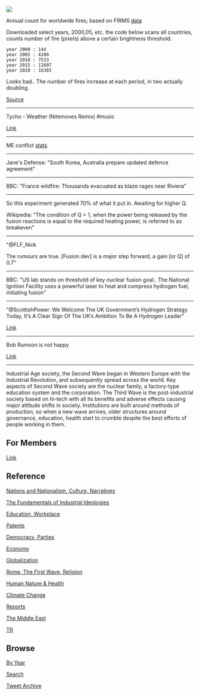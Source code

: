 
<img src="https://drive.google.com/uc?export=view&id=1B2wf9R7AMH1d7Vw6e2mucLbIQ5NSjir7"/>

Annual count for worldwide fires; based on FIRMS [data](https://firms.modaps.eosdis.nasa.gov/country/)

Downloaded select years, 2000,05, etc. the code below scans
all countries, counts number of fire (pixels) above a certain
brightness threshold. 

```
year 2000 : 144
year 2005 : 4100
year 2010 : 7533
year 2015 : 11607
year 2020 : 16365
```

Looks bad.. The number of fires increase at each period, in two actually
doubling.

[Source](tweets/2021/fires-world.py)

---

Tycho - Weather (Nitemoves Remix) \#music

[Link](https://youtu.be/B22caOZewow)

---

ME conflict [stats](2019/05/confstats.md#gdeltme)

---

Jane's Defense: "South Korea, Australia prepare updated defence agreement"

---

BBC: "France wildfire: Thousands evacuated as blaze rages near Riviera"

---

So this experiment generated 70% of what it put in. Awaiting for
higher Q. 

Wikipedia: "The condition of Q = 1, when the power being released by
the fusion reactions is equal to the required heating power, is
referred to as breakeven"

---

"@FLF_Nick

The rumours are true. [Fusion dev] is a major step forward, a gain [or Q] of 0.7"

---

BBC: "US lab stands on threshold of key nuclear fusion goal.. The
National Ignition Facility uses a powerful laser to heat and compress
hydrogen fuel, initiating fusion"

---

"@ScottishPower: We Welcome The UK Government’s Hydrogen Strategy
Today, It’s A Clear Sign Of The UK’s Ambition To Be A Hydrogen Leader"

[Link](https://bit.ly/2XqpzBG)

---

Bob Rumson is not happy

[Link](https://twitter.com/BillKristol/status/1427375172311568391)

---

Industrial Age society, the Second Wave began in Western Europe with
the Industrial Revolution, and subsequently spread across the
world. Key aspects of Second Wave society are the nuclear family, a
factory-type education system and the corporation. The Third Wave is
the post-industrial society based on hi-tech with all its benefits and
adverse effects causing major attitude shifts in society. Institutions
are built around methods of production, so when a new wave arrives,
older structures around governance, education, health start to crumble
despite the best efforts of people working in them.

## For Members

[Link](https://thirdwave-members.herokuapp.com)

## Reference

[Nations and Nationalism, Culture, Narratives](/2013/02/nations-and-nationalism.md)

[The Fundamentals of Industrial Ideologies](/2011/04/fundamentals-of-industrial-ideologies.md)

[Education, Workplace](2017/09/education-workplace.md)

[Patents](/2018/09/patents.md)

[Democracy, Parties](/2016/11/democracy.md)

[Economy](/2018/05/economy.md)

[Globalization](/2018/09/globalization.md)

[Rome, The First Wave, Religion](/2017/12/rome.md)

[Human Nature & Health](/2020/07/human-nature.md)

[Climate Change](/2018/12/climate.md)

[Reports](/2019/05/reports.md)

[The Middle East](/2019/07/middleeast.md)

[TR](../tr)

## Browse

[By Year](years.md)

[Search](search.html)

[Tweet Archive](/tweets/README.md)


